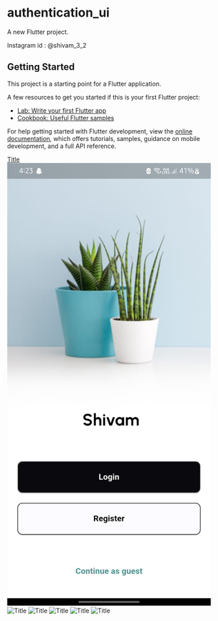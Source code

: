 # authentication_ui

A new Flutter project.

Instagram id : @shivam_3_2

## Getting Started

This project is a starting point for a Flutter application.

A few resources to get you started if this is your first Flutter project:

- [Lab: Write your first Flutter app](https://docs.flutter.dev/get-started/codelab)
- [Cookbook: Useful Flutter samples](https://docs.flutter.dev/cookbook)

For help getting started with Flutter development, view the
[online documentation](https://docs.flutter.dev/), which offers tutorials,
samples, guidance on mobile development, and a full API reference.


[Title](README.md) ![Title](assets/app_screenshot/1.jpg) ![Title](<assets/app screenshot/2.jpg>) ![Title](<assets/app screenshot/3.jpg>) ![Title](<assets/app screenshot/4.jpg>) ![Title](<assets/app screenshot/5.jpg>) ![Title](<assets/app screenshot/6.jpg>)

